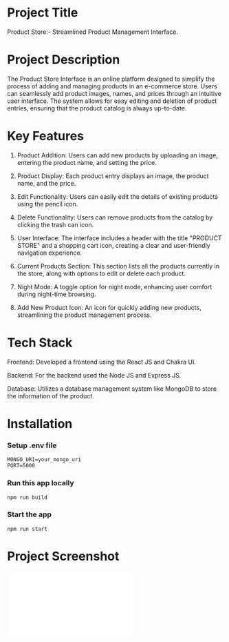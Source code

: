 
# Project Title

Product Store:- Streamlined Product Management Interface.

# Project Description 

The Product Store Interface is an online platform designed to simplify the process of adding and managing products in an e-commerce store. Users can seamlessly add product images, names, and prices through an intuitive user interface. The system allows for easy editing and deletion of product entries, ensuring that the product catalog is always up-to-date.

# Key Features 

1. Product Addition: Users can add new products by uploading an image, entering the product name, and setting the price.

2. Product Display: Each product entry displays an image, the product name, and the price.

3. Edit Functionality: Users can easily edit the details of existing products using the pencil icon.

4. Delete Functionality: Users can remove products from the catalog by clicking the trash can icon.

5. User Interface: The interface includes a header with the title "PRODUCT STORE" and a shopping cart icon, creating a clear and user-friendly navigation experience.

6. Current Products Section: This section lists all the products currently in the store, along with options to edit or delete each product.

7. Night Mode: A toggle option for night mode, enhancing user comfort during night-time browsing.

8. Add New Product Icon: An icon for quickly adding new products, streamlining the product management process.

# Tech Stack 

Frontend: Developed a frontend using the React JS and Chakra UI.

Backend: For the backend used the Node JS and Express JS.

Database: Utilizes a database management system like MongoDB to store the information of the product.

# Installation 

### Setup .env file

```shell
MONGO_URI=your_mongo_uri
PORT=5000
```

### Run this app locally

```shell
npm run build
```

### Start the app

```shell
npm run start
```

# Project Screenshot 
![Project Page](README.md)



